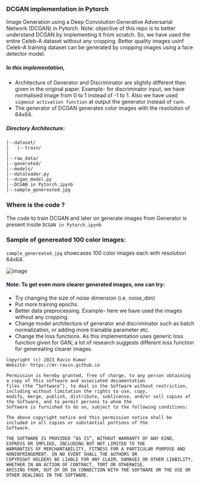 ### DCGAN implementation in Pytorch

Image Generation using a Deep Convolution Generative Adversarial Network (DCGAN) in Pytorch. Note: objective of this repo is to better understand DCGAN by implementing it from scratch. So, we have used the entire Celeb-A dataset without any cropping. Better quality images usinf Celeb-A training dataset can be generated by cropping images using a face detector model. 

##### In this implementation, 
- Architecture of Generator and Discriminator are slightly different then given in the original paper. Example- for discriminator input, we have normalised image from 0 to 1 instead of -1 to 1. Also we have used `sigmoid activation function` at output the generator instead of `tanh`.
- The generator of DCGAN generates color images with the resolution of 64x64.

##### Directory Architecture:
```
|--dataset/
|   |--train/
|
|--raw_data/
|--generated/
|--models/
|--dataloader.py
|--dcgan_model.py
|--DCGAN in Pytorch.ipynb
|--sample_genereated.jpg
```

### Where is the code ?
The code to train DCGAN and later on generate images from Generator is present inside `DCGAN in Pytorch.ipynb`

### Sample of genereated 100 color images:
`sample_genereated.jpg` showcases 100 color images each with resolution 64x64.

![image](https://github.com/mr-ravin/DCGAN-in-Pytorch/blob/main/sample_generated.jpg?raw=true)

#### Note: To get even more clearer generated images, one can try:

- Try changing the size of noise dimension (i.e. noise_dim)
- Put more training epochs.
- Better data preprocessing. Example- here we have used the images without any cropping.
- Change model architecture of generator and discriminator such as batch normalization, or adding more trainable parameter etc.
- Change the loss functions. As this implementation uses generic loss function given for GAN; a lot of research suggests different loss function for genereating clearer images.

```
Copyright (c) 2023 Ravin Kumar
Website: https://mr-ravin.github.io

Permission is hereby granted, free of charge, to any person obtaining a copy of this software and associated documentation 
files (the “Software”), to deal in the Software without restriction, including without limitation the rights to use, copy, 
modify, merge, publish, distribute, sublicense, and/or sell copies of the Software, and to permit persons to whom the 
Software is furnished to do so, subject to the following conditions:

The above copyright notice and this permission notice shall be included in all copies or substantial portions of the 
Software.

THE SOFTWARE IS PROVIDED “AS IS”, WITHOUT WARRANTY OF ANY KIND, EXPRESS OR IMPLIED, INCLUDING BUT NOT LIMITED TO THE 
WARRANTIES OF MERCHANTABILITY, FITNESS FOR A PARTICULAR PURPOSE AND NONINFRINGEMENT. IN NO EVENT SHALL THE AUTHORS OR 
COPYRIGHT HOLDERS BE LIABLE FOR ANY CLAIM, DAMAGES OR OTHER LIABILITY, WHETHER IN AN ACTION OF CONTRACT, TORT OR OTHERWISE, 
ARISING FROM, OUT OF OR IN CONNECTION WITH THE SOFTWARE OR THE USE OR OTHER DEALINGS IN THE SOFTWARE.
```
